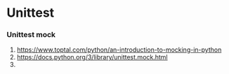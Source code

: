 # Unittest

### Unittest mock
1. https://www.toptal.com/python/an-introduction-to-mocking-in-python
2. https://docs.python.org/3/library/unittest.mock.html
3.
